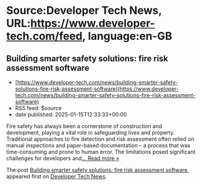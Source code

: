 # Source:Developer Tech News, URL:https://www.developer-tech.com/feed, language:en-GB

## Building smarter safety solutions: fire risk assessment software
 - [https://www.developer-tech.com/news/building-smarter-safety-solutions-fire-risk-assessment-software](https://www.developer-tech.com/news/building-smarter-safety-solutions-fire-risk-assessment-software)
 - RSS feed: $source
 - date published: 2025-01-15T12:33:33+00:00

<p>Fire safety has always been a cornerstone of construction and development, playing a vital role in safeguarding lives and property. Traditional approaches to fire detection and risk assessment often relied on manual inspections and paper-based documentation – a process that was time-consuming and prone to human error. The limitations posed significant challenges for developers and<a class="excerpt-read-more" href="https://www.developer-tech.com/news/building-smarter-safety-solutions-fire-risk-assessment-software/" title="ReadBuilding smarter safety solutions: fire risk assessment software ">... Read more &#187;</a></p>
<p>The post <a href="https://www.developer-tech.com/news/building-smarter-safety-solutions-fire-risk-assessment-software/">Building smarter safety solutions: fire risk assessment software </a> appeared first on <a href="https://www.developer-tech.com">Developer Tech News</a>.</p>

